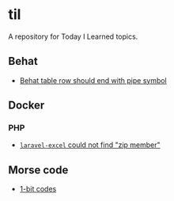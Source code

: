 # til
A repository for Today I Learned topics.

## Behat
- [Behat table row should end with pipe symbol](behat-table-row-should-end-with-pipe-symbol)

## Docker

### PHP
- [`laravel-excel` could not find "zip member"](laravel-excel-could-not-find-zip-member)

## Morse code
- [1-bit codes](morse-code/one-bit-codes)